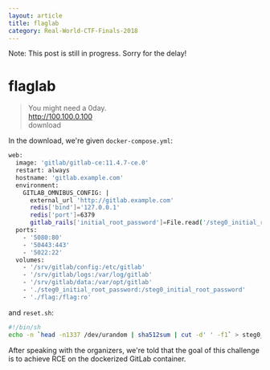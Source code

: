 ```yaml
---
layout: article
title: flaglab
category: Real-World-CTF-Finals-2018
---
```


Note: This post is still in progress. Sorry for the delay!

# flaglab
>You might need a 0day.  
>http://100.100.0.100  
>download

In the download, we're given `docker-compose.yml`:

```bash
web:
  image: 'gitlab/gitlab-ce:11.4.7-ce.0'
  restart: always
  hostname: 'gitlab.example.com'
  environment:
    GITLAB_OMNIBUS_CONFIG: |
      external_url 'http://gitlab.example.com'
      redis['bind']='127.0.0.1'
      redis['port']=6379
      gitlab_rails['initial_root_password']=File.read('/steg0_initial_root_password')
  ports:
    - '5080:80'
    - '50443:443'
    - '5022:22'
  volumes:
    - '/srv/gitlab/config:/etc/gitlab'
    - '/srv/gitlab/logs:/var/log/gitlab'
    - '/srv/gitlab/data:/var/opt/gitlab'
    - './steg0_initial_root_password:/steg0_initial_root_password'
    - './flag:/flag:ro'
```

and `reset.sh`:

```bash
#!/bin/sh
echo -n `head -n1337 /dev/urandom | sha512sum | cut -d' ' -f1` > steg0_initial_root_password
```

After speaking with the organizers, we're told that the goal of this challenge is to achieve RCE on the dockerized GitLab container.
